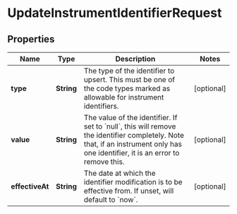 
# UpdateInstrumentIdentifierRequest

## Properties
Name | Type | Description | Notes
------------ | ------------- | ------------- | -------------
**type** | **String** | The type of the identifier to upsert. This must be one of the code types marked as   allowable for instrument identifiers. |  [optional]
**value** | **String** | The value of the identifier. If set to &#x60;null&#x60;, this will remove the identifier completely.  Note that, if an instrument only has one identifier, it is an error to remove this. |  [optional]
**effectiveAt** | **String** | The date at which the identifier modification is to be effective from. If unset, will  default to &#x60;now&#x60;. |  [optional]



